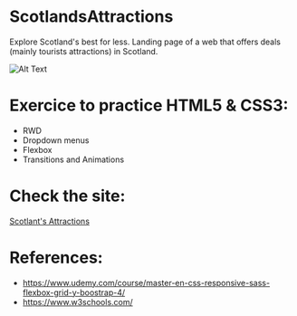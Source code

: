 # ScotlandsAttractions
Explore Scotland's best for less. Landing page of a web that offers deals (mainly tourists attractions) in Scotland.

![Alt Text](https://github.com/AnnaZaragoza/ScotlandsAttractions/blob/9da425a8ad5937f3786fa7637a26b3ef51a804a7/gif/gif.gif)

# Exercice to practice HTML5 & CSS3:
* RWD
* Dropdown menus
* Flexbox
* Transitions and Animations

# Check the site:
[Scotlant's Attractions](https://annazaragoza.net/scotlandsattractions/index.html)

# References:
* https://www.udemy.com/course/master-en-css-responsive-sass-flexbox-grid-y-boostrap-4/
* https://www.w3schools.com/
